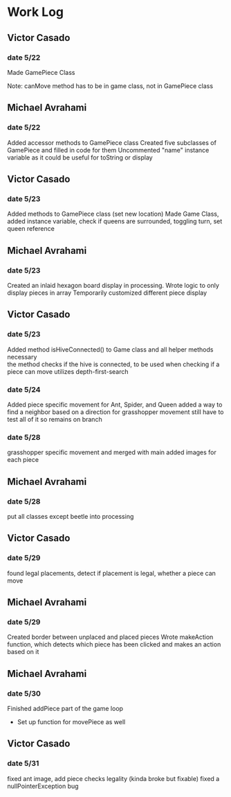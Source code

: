 # Work Log

## Victor Casado

### date 5/22

Made GamePiece Class

Note: canMove method has to be in game class, not in GamePiece class


## Michael Avrahami

### date 5/22

Added accessor methods to GamePiece class
Created five subclasses of GamePiece and filled in code for them
Uncommented "name" instance variable as it could be useful for toString or display


## Victor Casado

### date 5/23

Added methods to GamePiece class (set new location)
Made Game Class, added instance variable, check if queens are surrounded, toggling turn, set queen reference


## Michael Avrahami

### date 5/23

Created an inlaid hexagon board display in processing.
Wrote logic to only display pieces in array
Temporarily customized different piece display

## Victor Casado

### date 5/23

Added method isHiveConnected() to Game class and all helper methods necessary   
the method checks if the hive is connected, to be used when checking if a piece can move
utilizes depth-first-search

### date 5/24

Added piece specific movement for Ant, Spider, and Queen
added a way to find a neighbor based on a direction for grasshopper movement
still have to test all of it so remains on branch

### date 5/28
grasshopper specific movement and merged with main
added images for each piece

## Michael Avrahami
### date 5/28
put all classes except beetle into processing

## Victor Casado
### date 5/29 
found legal placements, detect if placement is legal, whether a piece can move

## Michael Avrahami
### date 5/29
Created border between unplaced and placed pieces
Wrote makeAction function, which detects which piece has been clicked and makes an action based on it

## Michael Avrahami
### date 5/30
Finished addPiece part of the game loop
- Set up function for movePiece as well

## Victor Casado
### date 5/31
fixed ant image, add piece checks legality (kinda broke but fixable)
fixed a nullPointerException bug